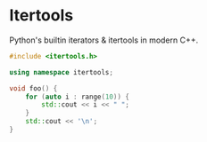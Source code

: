 # Itertools
Python's builtin iterators & itertools in modern C++.

```cpp
#include <itertools.h>

using namespace itertools;

void foo() {
    for (auto i : range(10)) {
        std::cout << i << " ";
    }
    std::cout << '\n';
}
```
